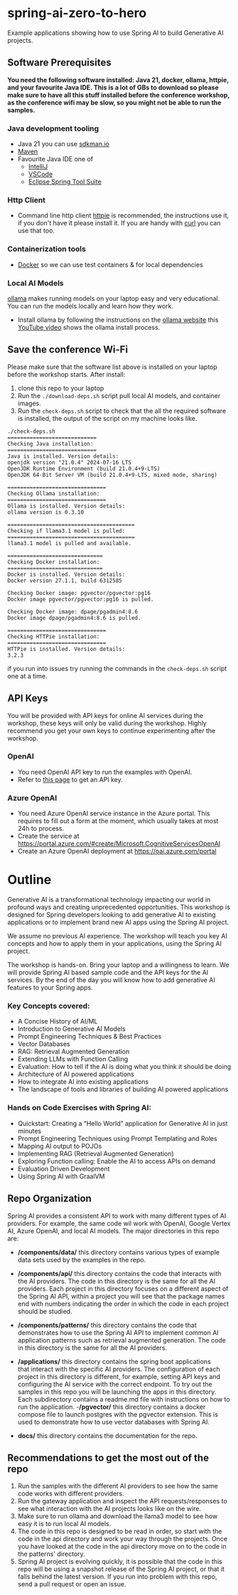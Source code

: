 # spring-ai-zero-to-hero

Example applications showing how to use Spring AI to build Generative
AI projects.

## Software Prerequisites

**You need the following software installed: Java 21, docker, ollama, httpie,
and your favourite Java IDE. This is a lot of GBs to download so please make
sure to have all this stuff installed before the conference workshop, as the
conference wifi may be slow, so you might not be able to run the samples.**

### Java development tooling

* Java 21 you can use [sdkman.io](https://sdkman.io/)
* [Maven](https://maven.apache.org/index.html)
* Favourite Java IDE one of
    * [IntelliJ](https://www.jetbrains.com/idea/download)
    * [VSCode](https://code.visualstudio.com/)
    * [Eclipse Spring Tool Suite](https://spring.io/tools)

### Http Client

* Command line http client  [httpie](https://httpie.io/) is recommended, the instructions use it, if
  you don't have it please install it. If you are handy with [curl](https://curl.se/) you can use
  that too.

### Containerization tools

* [Docker](https://www.docker.com/products/docker-desktop) so we can use test containers & for local
  dependencies

### Local AI Models

[ollama](https://ollama.com/)  makes running models on your laptop easy and
very educational. You can run the models locally and learn how they work.

* Install ollama by following the instructions on the [ollama website](https://ollama.com/)
  this [YouTube video](https://www.youtube.com/watch?v=3Q6J6J7Q1Zo) shows the ollama install
  process.

## Save the conference Wi-Fi

Please make sure that the software list above is installed on your laptop
before the workshop starts. After install:

1. clone this repo to your laptop
2. Run the `./download-deps.sh` script pull local AI models, and container
   images.
2. Run the `check-deps.sh` script to check that the all the required
   software is installed, the output of the script on my machine looks like.

```text
./check-deps.sh
============================
Checking Java installation:
============================
Java is installed. Version details:
openjdk version "21.0.4" 2024-07-16 LTS
OpenJDK Runtime Environment (build 21.0.4+9-LTS)
OpenJDK 64-Bit Server VM (build 21.0.4+9-LTS, mixed mode, sharing)

===============================
Checking Ollama installation:
===============================
Ollama is installed. Version details:
ollama version is 0.3.10

========================================
Checking if llama3.1 model is pulled:
========================================
llama3.1 model is pulled and available.

==============================
Checking Docker installation:
==============================
Docker is installed. Version details:
Docker version 27.1.1, build 6312585

Checking Docker image: pgvector/pgvector:pg16
Docker image pgvector/pgvector:pg16 is pulled.

Checking Docker image: dpage/pgadmin4:8.6
Docker image dpage/pgadmin4:8.6 is pulled.

===============================
Checking HTTPie installation:
===============================
HTTPie is installed. Version details:
3.2.3
```

if you run into issues try running the commands in the `check-deps.sh`
script one at a time.

## API Keys

You will be provided with API keys for online AI services during the
workshop, these keys will only be valid during the workshop. Highly
recommend you get your own keys to continue experimenting after the workshop.

### OpenAI

* You need OpenAI API key to run the examples with OpenAI.
* Refer
  to [this page](https://help.openai.com/en/articles/4936850-where-do-i-find-my-openai-api-key) to
  get an API key.

### Azure OpenAI

* You need Azure OpenAI service instance in the Azure portal. This requires to fill out a form at
  the moment, which usually
  takes at most 24h to process.
* Create the service at https://portal.azure.com/#create/Microsoft.CognitiveServicesOpenAI
* Create an Azure OpenAI deployment at https://oai.azure.com/portal

# Outline

Generative AI is a transformational technology impacting our world in profound ways and creating
unprecedented opportunities. This workshop is designed for Spring developers looking to add
generative AI to existing applications or to implement brand new AI apps using the Spring AI
project.

We assume no previous AI experience. The workshop will teach you key AI concepts and how to apply
them in your applications, using the Spring AI project.

The workshop is hands-on. Bring your laptop and a willingness to learn. We will provide Spring AI
based sample code and the API keys for the AI services. By the end of the day you will know how to
add generative AI features to your Spring apps.

### Key Concepts covered:

- A Concise History of AI/ML
- Introduction to Generative AI Models
- Prompt Engineering Techniques & Best Practices
- Vector Databases
- RAG: Retrieval Augmented Generation
- Extending LLMs with Function Calling
- Evaluation: How to tell if the AI is doing what you think it should be doing
- Architecture of AI powered applications
- How to integrate AI into existing applications
- The landscape of tools and libraries of building AI powered applications

### Hands on Code Exercises with Spring AI:

- Quickstart: Creating a “Hello World” application for Generative AI in just minutes
- Prompt Engineering Techniques using Prompt Templating and Roles
- Mapping AI output to POJOs
- Implementing RAG (Retrieval Augmented Generation)
- Exploring Function calling: Enable the AI to access APIs on demand
- Evaluation Driven Development
- Using Spring AI with GraalVM

## Repo Organization

Spring AI provides a consistent API to work with many different types of AI
providers. For example, the same code wil work with OpenAI, Google Vertex AI,
Azure OpenAI, and local AI models. The major directories in this repo are:

- **/components/data/** this directory contains various types of example data sets used
    by the examples in the repo.
- **/components/api/** this directory contains the code that interacts with the AI
  providers. The code in this directory is the same for all the AI providers.
  Each project in this directory focuses on a different aspect of the Spring
  AI API, within a project you will see that the package names end with
  numbers indicating the order in which the code in each project should be
  studied.
- **/components/patterns/** this directory contains the code that demonstrates how to
  use the Spring AI API to implement common AI application patterns such as
  retrieval augmented generation. The code in this directory is the same for
  all the AI providers.
- **/applications/** this directory contains the spring boot applications  
  that interact with the specific AI providers. The configuration of each
  project in this directory is different, for example, setting API keys and
  configuring the AI service with the correct endpoint. To try out the samples
  in this repo you will be launching the apps in this directory. Each
  subdirectory contains a readme.md file with instructions on how to run the
  application.
  -**/pgvector/** this directory contains a docker compose file to launch
  postgres with the pgvector extension. This is used to demonstrate how to
  use vector databases with Spring AI.

- **docs/** this directory contains the documentation for the repo.

## Recommendations to get the most out of the repo

1. Run the samples with the different AI providers to see how the same code
   works with different providers.
2. Run the gateway application and inspect the API requests/responses to see
   what interaction with the AI projects looks like on the wire.
3. Make sure to run ollama and download the llama3 model to see how easy it
   is to run local AI models.
4. The code in this repo is designed to be read in order, so start with the
   code in the api directory and work your way through the projects. Once
   you have looked at the code in the api directory move on to the code in
   the patterns' directory.
5. Spring AI project is evolving quickly, it is possible that the code in
   this repo will be using a snapshot release of the Spring AI project, or
   that it falls behind the latest version. If you run into problem with
   this repo, send a pull request or open an issue. 
